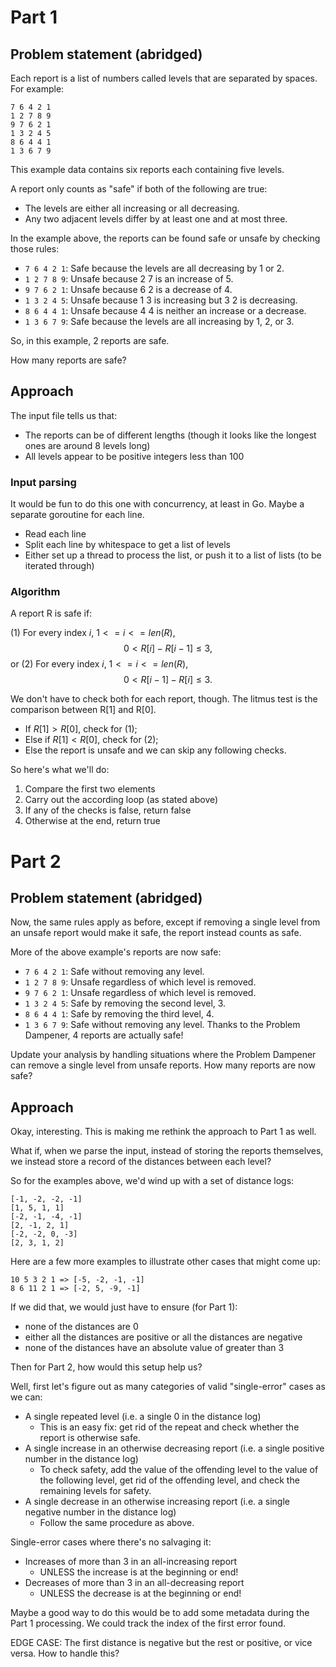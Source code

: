 # Part 1

## Problem statement (abridged)

Each report is a list of numbers called levels that are separated by spaces. For example:

```
7 6 4 2 1
1 2 7 8 9
9 7 6 2 1
1 3 2 4 5
8 6 4 4 1
1 3 6 7 9
```

This example data contains six reports each containing five levels.

A report only counts as "safe" if both of the following are true:

- The levels are either all increasing or all decreasing.
- Any two adjacent levels differ by at least one and at most three.

In the example above, the reports can be found safe or unsafe by checking those rules:

- `7 6 4 2 1`: Safe because the levels are all decreasing by 1 or 2.
- `1 2 7 8 9`: Unsafe because 2 7 is an increase of 5.
- `9 7 6 2 1`: Unsafe because 6 2 is a decrease of 4.
- `1 3 2 4 5`: Unsafe because 1 3 is increasing but 3 2 is decreasing.
- `8 6 4 4 1`: Unsafe because 4 4 is neither an increase or a decrease.
- `1 3 6 7 9`: Safe because the levels are all increasing by 1, 2, or 3.

So, in this example, 2 reports are safe.

How many reports are safe?

## Approach

The input file tells us that:
- The reports can be of different lengths (though it looks like the longest ones are around 8 levels long)
- All levels appear to be positive integers less than 100

### Input parsing
It would be fun to do this one with concurrency, at least in Go. Maybe a separate goroutine for each line.
- Read each line
- Split each line by whitespace to get a list of levels
- Either set up a thread to process the list, or push it to a list of lists (to be iterated through)

### Algorithm
A report R is safe if:

(1) For every index $i$, $1 <= i <= len(R)$, $$0 \lt R[i] - R[i-1] \leq 3,$$
or (2) For every index $i$, $1 <= i <= len(R)$, $$0 \lt R[i-1] - R[i] \leq 3.$$

We don't have to check both for each report, though. The litmus test is the comparison between R[1] and R[0].

- If $R[1] > R[0]$, check for (1);
- Else if $R[1] < R[0]$, check for (2);
- Else the report is unsafe and we can skip any following checks.

So here's what we'll do:

1. Compare the first two elements
2. Carry out the according loop (as stated above)
3. If any of the checks is false, return false
4. Otherwise at the end, return true


# Part 2

## Problem statement (abridged)

Now, the same rules apply as before, except if removing a single level from an unsafe report would make it safe, the report instead counts as safe.

More of the above example's reports are now safe:

- `7 6 4 2 1`: Safe without removing any level.
- `1 2 7 8 9`: Unsafe regardless of which level is removed.
- `9 7 6 2 1`: Unsafe regardless of which level is removed.
- `1 3 2 4 5`: Safe by removing the second level, 3.
- `8 6 4 4 1`: Safe by removing the third level, 4.
- `1 3 6 7 9`: Safe without removing any level.
Thanks to the Problem Dampener, 4 reports are actually safe!

Update your analysis by handling situations where the Problem Dampener can remove a single level from unsafe reports. How many reports are now safe?

## Approach

Okay, interesting. This is making me rethink the approach to Part 1 as well.

What if, when we parse the input, instead of storing the reports themselves, we instead store a record of the distances between each level?

So for the examples above, we'd wind up with a set of distance logs:

```
[-1, -2, -2, -1]
[1, 5, 1, 1]
[-2, -1, -4, -1]
[2, -1, 2, 1]
[-2, -2, 0, -3]
[2, 3, 1, 2]
```

Here are a few more examples to illustrate other cases that might come up:
```
10 5 3 2 1 => [-5, -2, -1, -1]
8 6 11 2 1 => [-2, 5, -9, -1]
```

If we did that, we would just have to ensure (for Part 1):
- none of the distances are 0
- either all the distances are positive or all the distances are negative
- none of the distances have an absolute value of greater than 3

Then for Part 2, how would this setup help us?

Well, first let's figure out as many categories of valid "single-error" cases as we can:
- A single repeated level (i.e. a single 0 in the distance log)
  - This is an easy fix: get rid of the repeat and check whether the report is otherwise safe.
- A single increase in an otherwise decreasing report (i.e. a single positive number in the distance log)
  - To check safety, add the value of the offending level to the value of the following level, get rid of the offending level, and check the remaining levels for safety.
- A single decrease in an otherwise increasing report (i.e. a single negative number in the distance log)
  - Follow the same procedure as above.

Single-error cases where there's no salvaging it:
- Increases of more than 3 in an all-increasing report
  - UNLESS the increase is at the beginning or end!
- Decreases of more than 3 in an all-decreasing report
  - UNLESS the decrease is at the beginning or end!

Maybe a good way to do this would be to add some metadata during the Part 1 processing. We could track the index of the first error found.

EDGE CASE: The first distance is negative but the rest or positive, or vice versa. How to handle this?